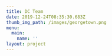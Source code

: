 ```yaml
---
title: DC Team
date: 2019-12-24T08:35:30.683Z
thumb_img_path: /images/georgetown.png
menu:
  main:
    name: ''
layout: project
---
```


